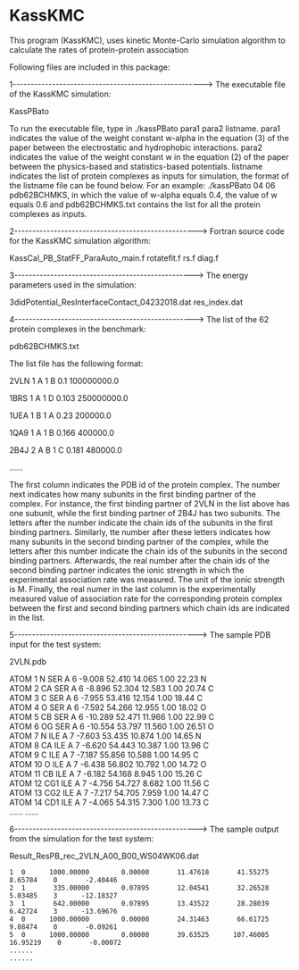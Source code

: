# KassKMC
This program (KassKMC), uses kinetic Monte-Carlo simulation algorithm to calculate the rates of protein-protein association

Following files are included in this package:

1----------------------------------------------------->
The executable file of the KassKMC simulation: 

KassPBato

To run the executable file, type in ./kassPBato para1 para2 listname.
para1 indicates the value of the weight constant w-alpha in the equation (3) of the paper between the electrostatic and hydrophobic interactions.
para2 indicates the value of the weight constant w in the equation (2) of the paper between the physics-based and statistics-based potentials.
listname indicates the list of protein complexes as inputs for simulation, the format of the listname file can be found below.
For an example: ./kassPBato 04 06 pdb62BCHMKS, in which the value of w-alpha equals 0.4, the value of w equals 0.6 and pdb62BCHMKS.txt contains the list for all the protein complexes as inputs.


2--------------------------------------------------->
Fortran source code for the KassKMC simulation algorithm:

KassCal_PB_StatFF_ParaAuto_main.f
rotatefit.f
rs.f
diag.f



3-------------------------------------------------->
The energy parameters used in the simulation:

3didPotential_ResInterfaceContact_04232018.dat
res_index.dat



4-------------------------------------------------->
The list of the 62 protein complexes in the benchmark:

pdb62BCHMKS.txt

The list file has the following format:

2VLN 1 A 1 B 0.1 100000000.0

1BRS 1 A 1 D 0.103 250000000.0 

1UEA 1 B 1 A 0.23 200000.0	 

1QA9 1 A 1 B 0.166 400000.0	 

2B4J 2 A B 1 C 0.181 480000.0	

......

The first column indicates the PDB id of the protein complex. The number next indicates how many subunits in the first binding partner of the complex. 
For instance, the first binding partner of 2VLN in the list above has one subunit, while the first binding partner of 2B4J has two subunits.
The letters after the number indicate the chain ids of the subunits in the first binding partners.
Similarly, tte number after these letters indicates how many subunits in the second binding partner of the complex, while the letters after this number indicate the chain ids of the subunits in the second binding partners. Afterwards, the real number after the chain ids of the second binding partner indicates the ionic strength in which the experimental association rate was measured. The unit of the ionic strength is M. Finally, the real numer in the last column is the experimentally measured value of association rate for the corresponding protein complex between the first and second binding partners which chain ids are indicated in the list. 


5--------------------------------------------------->
The sample PDB input for the test system:

2VLN.pdb

ATOM      1  N   SER A   6      -9.008  52.410  14.065  1.00 22.23           N  
ATOM      2  CA  SER A   6      -8.896  52.304  12.583  1.00 20.74           C  
ATOM      3  C   SER A   6      -7.955  53.416  12.154  1.00 18.44           C  
ATOM      4  O   SER A   6      -7.592  54.266  12.955  1.00 18.02           O  
ATOM      5  CB  SER A   6     -10.289  52.471  11.966  1.00 22.99           C  
ATOM      6  OG  SER A   6     -10.554  53.797  11.560  1.00 26.51           O  
ATOM      7  N   ILE A   7      -7.603  53.435  10.874  1.00 14.65           N  
ATOM      8  CA  ILE A   7      -6.620  54.443  10.387  1.00 13.96           C  
ATOM      9  C   ILE A   7      -7.187  55.856  10.588  1.00 14.95           C  
ATOM     10  O   ILE A   7      -6.438  56.802  10.792  1.00 14.72           O  
ATOM     11  CB  ILE A   7      -6.182  54.168   8.945  1.00 15.26           C  
ATOM     12  CG1 ILE A   7      -4.756  54.727   8.682  1.00 11.56           C  
ATOM     13  CG2 ILE A   7      -7.217  54.705   7.959  1.00 14.47           C  
ATOM     14  CD1 ILE A   7      -4.065  54.315   7.300  1.00 13.73           C  
	......
	......

6--------------------------------------------------->
The sample output from the simulation for the test system:

Result_ResPB_rec_2VLN_A00_B00_WS04WK06.dat



    1  0      1000.00000        0.00000       11.47618       41.55275        8.65784    0       -2.40446
    2  1       335.00000        0.07895       12.04541       32.26528        5.03485    3      -12.18327
    3  1       642.00000        0.07895       13.43522       28.28039        6.42724    3      -13.69676
    4  0      1000.00000        0.00000       24.31463       66.61725        9.88474    0       -0.09261
    5  0      1000.00000        0.00000       39.63525      107.46005       16.95219    0       -0.00072
	......
	......

